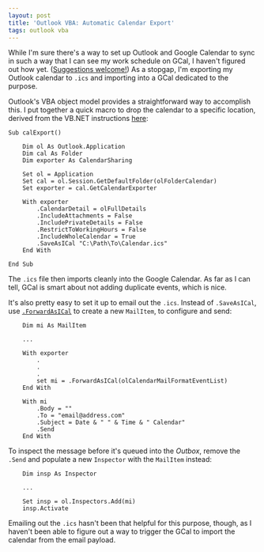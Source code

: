 ```yaml
---
layout: post
title: 'Outlook VBA: Automatic Calendar Export'
tags: outlook vba
---
```


While I'm sure there's a way to set up Outlook and Google Calendar to sync in such a way that I can see my work schedule on GCal, I haven't figured out how yet. ([Suggestions welcome!](https://twitter.com/pylogging)) As a stopgap, I'm exporting my Outlook calendar to `.ics` and importing into a GCal dedicated to the purpose.

Outlook's VBA object model provides a straightforward way to accomplish this. I put together a quick macro to drop the calendar to a specific location, derived from the VB.NET instructions [here](https://msdn.microsoft.com/en-us/library/office/bb647583.aspx?cs-save-lang=1&cs-lang=vb#code-snippet-1):

```
Sub calExport()

    Dim ol As Outlook.Application
    Dim cal As Folder
    Dim exporter As CalendarSharing
    
    Set ol = Application
    Set cal = ol.Session.GetDefaultFolder(olFolderCalendar)
    Set exporter = cal.GetCalendarExporter
    
    With exporter
        .CalendarDetail = olFullDetails
        .IncludeAttachments = False
        .IncludePrivateDetails = False
        .RestrictToWorkingHours = False
        .IncludeWholeCalendar = True
        .SaveAsICal "C:\Path\To\Calendar.ics"
    End With

End Sub
```

The `.ics` file then imports cleanly into the Google Calendar. As far as I can tell, GCal is smart about not adding duplicate events, which is nice.

It's also pretty easy to set it up to email out the `.ics`. Instead of `.SaveAsICal`, use [`.ForwardAsICal`](https://msdn.microsoft.com/en-us/library/office/microsoft.office.interop.outlook._calendarsharing.forwardasical.aspx) to create a new `MailItem`, to configure and send:

```
    Dim mi As MailItem

    ...

    With exporter
        .
        .
        .
        set mi = .ForwardAsICal(olCalendarMailFormatEventList)
    End With

    With mi
        .Body = ""
        .To = "email@address.com"
        .Subject = Date & " " & Time & " Calendar"
        .Send
    End With
```

To inspect the message before it's queued into the *Outbox*, remove the `.Send` and populate a new `Inspector` with the `MailItem` instead:

```
    Dim insp As Inspector

    ...

    Set insp = ol.Inspectors.Add(mi)
    insp.Activate

```

Emailing out the `.ics` hasn't been that helpful for this purpose, though, as I haven't been able to figure out a way to trigger the GCal to import the calendar from the email payload.


